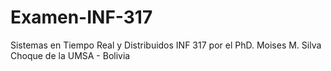 # Examen-INF-317
Sistemas en Tiempo Real y Distribuidos INF 317 por el PhD. Moises M. Silva Choque de la UMSA - Bolivia 
